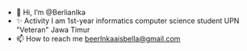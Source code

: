- 👋 Hi, I’m @BerlianIka
- ✨ Activity
  I am 1st-year informatics computer science student UPN "Veteran" Jawa Timur
- 📫 How to reach me beerlnkaaisbella@gmail.com

<!---
BerlianIka/BerlianIka is a ✨ special ✨ repository because its `README.md` (this file) appears on your GitHub profile.
You can click the Preview link to take a look at your changes.
--->
